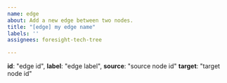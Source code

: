 ```yaml
---
name: edge
about: Add a new edge between two nodes.
title: "[edge] my edge name"
labels: ''
assignees: foresight-tech-tree

---
```


**id**: "edge id",
**label**: "edge label",
**source**: "source node id"
**target**: "target node id"
